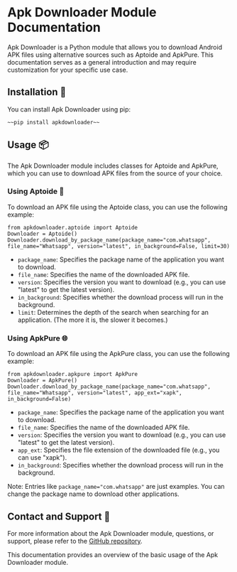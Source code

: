 ﻿# Apk Downloader Module Documentation
Apk Downloader is a Python module that allows you to download Android APK files using alternative sources such as Aptoide and ApkPure. This documentation serves as a general introduction and may require customization for your specific use case.
## Installation 🚀
You can install Apk Downloader using pip:

    ~~pip install apkdownloader~~

## Usage 📦
The Apk Downloader module includes classes for Aptoide and ApkPure, which you can use to download APK files from the source of your choice.
### Using Aptoide 🛒
To download an APK file using the Aptoide class, you can use the following example:

    from apkdownloader.aptoide import Aptoide
    Downloader = Aptoide()
    Downloader.download_by_package_name(package_name="com.whatsapp", file_name="Whatsapp", version="latest", in_background=False, limit=30)
-   `package_name`: Specifies the package name of the application you want to download.
-   `file_name`: Specifies the name of the downloaded APK file.
-   `version`: Specifies the version you want to download (e.g., you can use "latest" to get the latest version).
-   `in_background`: Specifies whether the download process will run in the background.
-   `limit`: Determines the depth of the search when searching for an application. (The more it is, the slower it becomes.)
### Using ApkPure 🌐
To download an APK file using the ApkPure class, you can use the following example:

    from apkdownloader.apkpure import ApkPure
    Downloader = ApkPure()
    Downloader.download_by_package_name(package_name="com.whatsapp", file_name="Whatsapp", version="latest", app_ext="xapk", in_background=False)
-   `package_name`: Specifies the package name of the application you want to download.
-   `file_name`: Specifies the name of the downloaded APK file.
-   `version`: Specifies the version you want to download (e.g., you can use "latest" to get the latest version).
-   `app_ext`: Specifies the file extension of the downloaded file (e.g., you can use "xapk").
-   `in_background`: Specifies whether the download process will run in the background.

Note: Entries like `package_name="com.whatsapp"` are just examples. You can change the package name to download other applications.

## Contact and Support 📧

For more information about the Apk Downloader module, questions, or support, please refer to the [GitHub repository](https://github.com/09u2h4n/apkdownloader).

This documentation provides an overview of the basic usage of the Apk Downloader module.
